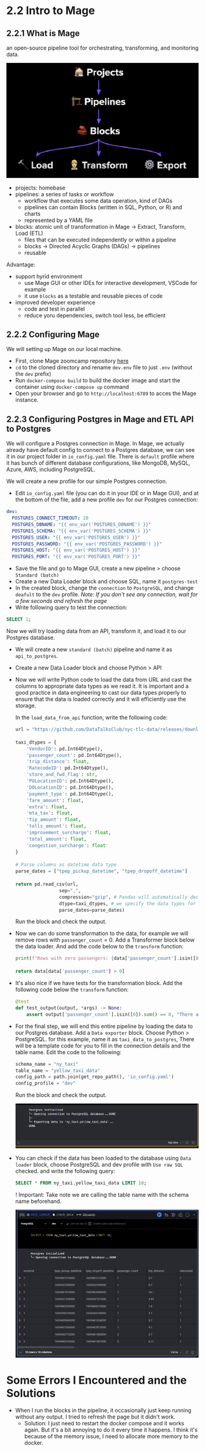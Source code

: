 # 2.2 Intro to Mage

## 2.2.1 What is Mage
an open-source pipeline tool for orchestrating, transforming, and monitoring data.

![Mage Basics](./img/mage-basics.png)

- projects: homebase
- pipelines: a series of tasks or workflow
    - workflow that executes some data operation, kind of DAGs
    - pipelines can contain Blocks (written in SQL, Python, or R) and charts
    - represented by a YAML file
- blocks: atomic unit of transformation in Mage -> Extract, Transform, Load (ETL)
    - files that can be executed independently or within a pipeline
    - blocks -> Directed Acyclic Graphs (DAGs) -> pipelines
    - reusable

Advantage:
- support hyrid environment
    - use Mage GUI or other IDEs for interactive development, VSCode for example
    - it use `blocks` as a testable and reusable pieces of code
- improved developer experience
    - code and test in parallel
    - reduce yoru dependencies, switch tool less, be efficient 

## 2.2.2 Configuring Mage

We will setting up Mage on our local machine. 
- First, clone Mage zoomcamp repository [here](https://github.com/mage-ai/mage-zoomcamp)
- `cd` to the cloned directory and rename `dev.env` file to just `.env` (without the `dev` prefix)
- Run `docker-compose build` to build the docker image and start the container using `docker-compose up` command
- Open your browser and go to `http://localhost:6789` to acces the Mage instance.

## 2.2.3 Configuring Postgres in Mage and ETL API to Postgres
We will configure a Postgres connection in Mage. In Mage, we actually already have default config to connect to a Postgres database, we can see it in our project folder in `io_config.yaml` file. There is `default` profile where it has bunch of different database configurations, like MongoDB, MySQL, Azure, AWS, including PostgreSQL. 

We will create a new profile for our simple Postgres connection.
- Edit `io_config.yaml` file (you can do it in your IDE or in Mage GUI), and at the bottom of the file, add a new profile `dev` for our Postgres connection:

```yaml
dev:
  POSTGRES_CONNECT_TIMEOUT: 10
  POSTGRES_DBNAME: "{{ env_var('POSTGRES_DBNAME') }}"
  POSTGRES_SCHEMA: "{{ env_var('POSTGRES_SCHEMA') }}"
  POSTGRES_USER: "{{ env_var('POSTGRES_USER') }}"
  POSTGRES_PASSWORD: "{{ env_var('POSTGRES_PASSWORD') }}"
  POSTGRES_HOST: "{{ env_var('POSTGRES_HOST') }}"
  POSTGRES_PORT: "{{ env_var('POSTGRES_PORT') }}"
```

- Save the file and go to Mage GUI, create a new pipeline > choose `Standard (batch)`
- Create a new Data Loader block and choose SQL, name it `postgres-test`
- In the created block, change the `connection` to `PostgreSQL`, and change `deafult` to the `dev` profile. 
    _Note: If you don't see any connection, wait for a few seconds and refresh the page_
- Write following query to test the connection:
```sql
SELECT 1;
```

Now we will try loading data from an API, transform it, and load it to our Postgres database. 

- We will create a new `standard (batch)` pipeline and name it as `api_to_postgres`.
- Create a new Data Loader block and choose Python > API
- Now we will write Python code to load the data from URL and cast the columns to appropriate data types as we read it. It is important and a good practice in data engineering to cast our data types properly to ensure that the data is loaded correctly and it will efficiently use the storage.

    In the `load_data_from_api` function, write the following code:

    ```python
    url = "https://github.com/DataTalksClub/nyc-tlc-data/releases/download/yellow/yellow_tripdata_2019-01.csv.gz"

    taxi_dtypes = {
        'VendorID': pd.Int64Dtype(),
        'passenger_count': pd.Int64Dtype(),
        'trip_distance': float,
        'RatecodeID': pd.Int64Dtype(),
        'store_and_fwd_flag': str,
        'PULocationID': pd.Int64Dtype(),
        'DOLocationID': pd.Int64Dtype(),
        'payment_type': pd.Int64Dtype(),
        'fare_amount': float,
        'extra': float,
        'mta_tax': float,
        'tip_amount': float,
        'tolls_amount': float,
        'improvement_surcharge': float,
        'total_amount': float,
        'congestion_surcharge': float
    }

    # Parse columns as datetime data type
    parse_dates = ["tpep_pickup_datetime", "tpep_dropoff_datetime"]

    return pd.read_csv(url, 
                    sep=",",
                    compression="gzip", # Pandas will automatically decompress the gzip file
                    dtype=taxi_dtypes, # we specify the data types for each column we have defined
                    parse_dates=parse_dates)

    ```
    Run the block and check the output.

- Now we can do some transformation to the data, for example we will remove rows with `passenger_count` = 0. Add a Transformer block below the data loader. And add the code below to the `transform` function:
    ```python
    print(f"Rows with zero passengers: {data['passenger_count'].isin([0]).sum()}")

    return data[data['passenger_count'] > 0]
    ```

- It's also nice if we have tests for the transformation block. Add the following code below the `transform` function:

    ```python
    @test
    def test_output(output, *args) -> None:
        assert output['passenger_count'].isin([0]).sum() == 0, "There are rows with zero passengers"
    ```
- For the final step, we will end this entire pipeline by loading the data to our Postgres database. Add a `Data exporter` block. Choose Python > PostgreSQL. for this example, name it as `taxi_data_to_postgres`, There will be a template code for you to fill in the connection details and the table name. Edit the code to the following:

    ```python
    schema_name = "ny_taxi"
    table_name = "yellow_taxi_data"
    config_path = path.join(get_repo_path(), 'io_config.yaml')
    config_profile = "dev"
    ```

    Run the block and check the output.

    ![Loading the data to Postgres in Mage](./img/mage-loading-data.png)

- You can check if the data has been loaded to the database using `Data loader` block, choose PostgreSQL and dev profile with `Use raw SQL` checked. and write the following query:

    ```sql
    SELECT * FROM ny_taxi.yellow_taxi_data LIMIT 10;
    ```
    ! Important: Take note we are calling the table name with the schema name beforehand.

    ![Check Loaded data in Mage](./img/mage-check-loaded-data.png)

# Some Errors I Encountered and the Solutions
- When I run the blocks in the pipeline, it occasionally just keep running without any output. I tried to refresh the page but it didn't work. 
    - Solution: I just need to restart the docker compose and it works again. But it's a bit annoying to do it every time it happens. I think it's because of the memory issue, I need to allocate more memory to the docker.